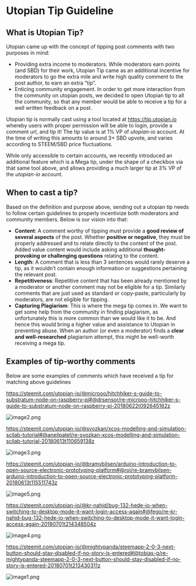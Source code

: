 # Utopian Tip Guideline

## What is Utopian Tip?

Utopian came up with the concept of tipping post comments with two purposes in mind:

- Providing extra income to moderators. While moderators earn points (and SBD) for their work, Utopian Tip came as an additional incentive for moderators to go the extra mile and write high quality comment to the post author, to earn an extra “tip”.
- Enticing community engagement. In order to get more interaction from the community on utopian posts, we decided to open Utopian tip to all the community, so that any member would be able to receive a tip for a well written feedback on a post.

Utopian tip is normally cast using a tool located at <https://tip.utopian.io> whereby users with proper permission will be able to login, provide a comment url, and tip it! The tip value is at 1% VP of *utopian-io* account. At the time of writing this amounts to around 3+ SBD upvote, and varies according to STEEM/SBD price fluctuations.

While only accessible to certain accounts, we recently introduced an additional feature which is a Mega tip, under the shape of a checkbox via that same tool above, and allows providing a much larger tip at 3% VP of the *utopian-io* account.

## When to cast a tip?

Based on the definition and purpose above, sending out a utopian tip needs to follow certain guidelines to properly incentivize both moderators and community members. Below is our vision into that:

- **Content**: A comment worthy of tipping must provide a **good review of several aspects** of the post. Whether **positive or negative**, they must be properly addressed and to relate directly to the content of the post. Added value content would include asking additional **thought-provoking or challenging questions** relating to the content.
- **Length**: A comment that is less than 3 sentences would rarely deserve a tip, as it wouldn’t contain enough information or suggestions pertaining the relevant post.
- **Repetitiveness**: Repetitive content that has been already mentioned by a moderator or another comment may not be eligible for a tip. Similarly comments that are just used as standard or copy-paste, particularly by moderators, are not eligible for tipping.
- **Capturing Plagiarism**: This is where the mega tip comes in. We want to get some help from the community in finding plagiarism, as unfortunately this is more common than we would like it to be. And hence this would bring a higher value and assistance to Utopian in preventing abuse. When an author (or even a moderator) finds a **clear and well-researched** plagiarism attempt, this might be well-worth receiving a mega tip.

## Examples of tip-worthy comments

Below are some examples of comments which have received a tip for matching above guidelines

<https://steemit.com/utopian-io/@microoo/hitchhiker-s-guide-to-substratum-node-on-raspberry-pi#@drsensor/re-microoo-hitchhiker-s-guide-to-substratum-node-on-raspberry-pi-20180622t092645162z>

![image2.png](https://cdn.steemitimages.com/DQmNs6nEhcaxuiTjjZqgZ1zKnAMDFouMugtcYp4NNWHQfGo/image2.png)

<https://steemit.com/utopian-io/@svozkan/xcos-modelling-and-simulation-scilab-tutorial#@aneilpatel/re-svozkan-xcos-modelling-and-simulation-scilab-tutorial-20180613t110659138z>

![image3.png](https://cdn.steemitimages.com/DQmXYF5YXauHibR7RaMMntubNj5AyBn7YsvPizK5RB42FbP/image3.png)

<https://steemit.com/utopian-io/@bramvbilsen/arduino-introduction-to-open-source-electronic-prototyping-platform#@roj/re-bramvbilsen-arduino-introduction-to-open-source-electronic-prototyping-platform-20180613t115511743z>

![image5.png](https://cdn.steemitimages.com/DQmWyP4kePPkdRDs3p7Ayz1R31ai5LzdEQySXkA9VgV45a9/image5.png)

<https://steemit.com/utopian-io/@kr-nahid/bug-132-hede-io-when-switching-to-desktop-mode-it-want-login-access-again#@fego/re-kr-nahid-bug-132-hede-io-when-switching-to-desktop-mode-it-want-login-access-again-20180701t214348504z>

![image4.png](https://cdn.steemitimages.com/DQmYrbQBdgbgHGLxYb2YB4chEfjvKGw5wndNsU8hQRUeom2/image4.png)

<https://steemit.com/utopian-io/@mightypanda/steemapp-2-0-3-next-button-should-stay-disabled-if-no-story-is-entered#@tobias-g/re-mightypanda-steemapp-2-0-3-next-button-should-stay-disabled-if-no-story-is-entered-20180701t213430311z>

![image1.png](https://cdn.steemitimages.com/DQmRAZFUSc328ASkSB4Q86F13jxmDACk33kKi56coWg49wG/image1.png)